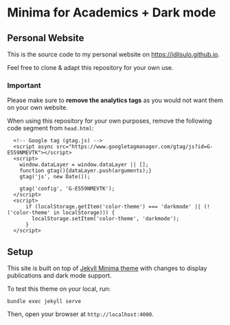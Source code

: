 # Minima for Academics + Dark mode

## Personal Website
This is the source code to my personal website on https://idilsulo.github.io. 

Feel free to clone & adapt this repository for your own use.

### Important

Please make sure to **remove the analytics tags** as you would not want them on your own website. 

When using this repository for your own purposes, remove the following code segment from `head.html`:

```
  <!-- Google tag (gtag.js) -->
  <script async src="https://www.googletagmanager.com/gtag/js?id=G-E559NMEVTK"></script>
  <script>
    window.dataLayer = window.dataLayer || [];
    function gtag(){dataLayer.push(arguments);}
    gtag('js', new Date());

    gtag('config', 'G-E559NMEVTK');
  </script>
  <script>
      if (localStorage.getItem('color-theme') === 'darkmode' || (!('color-theme' in localStorage))) {
        localStorage.setItem('color-theme', 'darkmode');
      }
  </script>
```

## Setup

This site is built on top of [Jekyll Minima theme](https://github.com/jekyll/minima) with changes to display publications and dark mode support.

To test this theme on your local, run:
```
bundle exec jekyll serve
```

Then, open your browser at `http://localhost:4000`.
